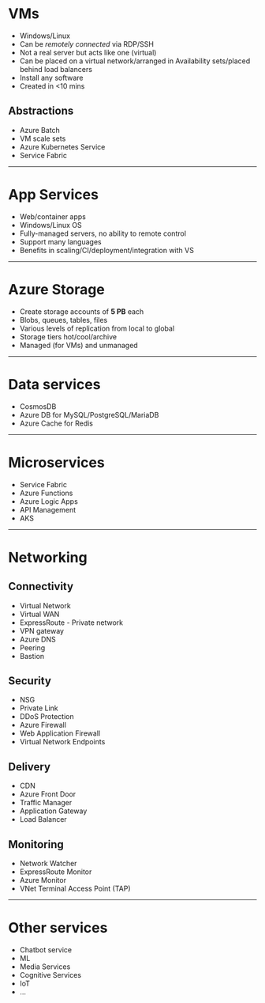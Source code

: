 
# VMs

- Windows/Linux
- Can be *remotely connected* via RDP/SSH
- Not a real server but acts like one (virtual)
- Can be placed on a virtual network/arranged in Availability sets/placed behind load balancers
- Install any software
- Created in <10 mins

## Abstractions

- Azure Batch
- VM scale sets
- Azure Kubernetes Service
- Service Fabric

---

# App Services

- Web/container apps
- Windows/Linux OS
- Fully-managed servers, no ability to remote control
- Support many languages
- Benefits in scaling/CI/deployment/integration with VS

---

# Azure Storage

- Create storage accounts of **5 PB** each
- Blobs, queues, tables, files
- Various levels of replication from local to global
- Storage tiers hot/cool/archive
- Managed (for VMs) and unmanaged

---

# Data services

- CosmosDB
- Azure DB for MySQL/PostgreSQL/MariaDB
- Azure Cache for Redis

---

# Microservices

- Service Fabric
- Azure Functions
- Azure Logic Apps
- API Management
- AKS

---

# Networking 

## Connectivity

- Virtual Network
- Virtual WAN
- ExpressRoute - Private network
- VPN gateway
- Azure DNS
- Peering
- Bastion

## Security

- NSG
- Private Link
- DDoS Protection
- Azure Firewall
- Web Application Firewall
- Virtual Network Endpoints

## Delivery

- CDN
- Azure Front Door
- Traffic Manager
- Application Gateway
- Load Balancer

## Monitoring

- Network Watcher
- ExpressRoute Monitor
- Azure Monitor
- VNet Terminal Access Point (TAP)

---

# Other services

- Chatbot service
- ML
- Media Services
- Cognitive Services
- IoT
- ...
